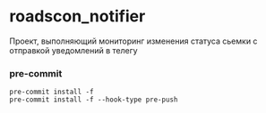 # roadscon_notifier
Проект, выполняющий мониторинг изменения статуса сьемки с отправкой уведомлений в телегу

### pre-commit

```
pre-commit install -f
pre-commit install -f --hook-type pre-push
```
